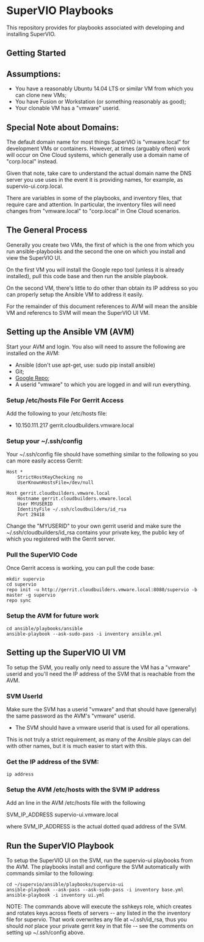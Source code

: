 SuperVIO Playbooks
==================
This repository provides for playbooks associated with developing and installing SuperVIO.

Getting Started
---------------

## Assumptions:
- You have a reasonably Ubuntu 14.04 LTS or similar VM from which you
can clone new VMs;
- You have Fusion or Workstation (or something reasonably as good);
- Your clonable VM has a "vmware" userid.

## Special Note about Domains:
The default domain name for most things SuperVIO is "vmware.local" for
development VMs or containers. However, at times (arguably often) work
will occur on One Cloud systems, which generally use a domain name of
"corp.local" instead.

Given that note, take care to understand the actual domain name the DNS
server you use uses in the event it is providing names, for example,
as supervio-ui.corp.local.

There are variables in some of the playbooks, and inventory files, that
require care and attention. In particular, the inventory files will need
changes from "vmware.local" to "corp.local" in One Cloud scenarios.

## The General Process
Generally you create two VMs, the first of which is the one from which
you run ansible-playbooks and the second the one on which you install
and view the SuperVIO UI.

On the first VM you will install the Google repo tool (unless it is
already installed), pull this code base and then run the ansible
playbook.

On the second VM, there's little to do other than obtain its IP address
so you can properly setup the Ansible VM to address it easily.

For the remainder of this document references to AVM will mean the
ansible VM and referencs to SVM will mean the SuperVIO UI VM.

## Setting up the Ansible VM (AVM)
Start your AVM and login. You also will need to assure the following are
installed on the AVM:

- Ansible (don't use apt-get, use: sudo pip install ansible)
- Git;
- [Google Repo](https://source.android.com/source/using-repo.html);
- A userid "vmware" to which you are logged in and will run everything.

### Setup /etc/hosts File For Gerrit Access

Add the following to your /etc/hosts file:

- 10.150.111.217 gerrit.cloudbuilders.vmware.local

### Setup your ~/.ssh/config

Your ~/.ssh/config file should have something similar to the following
so you can more easily access Gerrit:

```
Host *
    StrictHostKeyChecking no
    UserKnownHostsFile=/dev/null

Host gerrit.cloudbuilders.vmware.local
    Hostname gerrit.cloudbuilders.vmware.local
    User MYUSERID
    IdentityFile ~/.ssh/cloudbuilders/id_rsa
    Port 29418
```

Change the "MYUSERID" to your own gerrit userid and make sure the
~/.ssh/cloudbuilders/id_rsa contains your private key, the public key of
which you registered with the Gerrit server.

### Pull the SuperVIO Code
Once Gerrit access is working, you can pull the code base:

    mkdir supervio
    cd supervio
    repo init -u http://gerrit.cloudbuilders.vmware.local:8080/supervio -b master -g supervio
    repo sync

### Setup the AVM for future work

    cd ansible/playbooks/ansible
    ansible-playbook --ask-sudo-pass -i inventory ansible.yml

## Setting up the SuperVIO UI VM
To setup the SVM, you really only need to assure the VM has a "vmware"
userid and you'll need the IP address of the SVM that is reachable from
the AVM.

### SVM UserId
Make sure the SVM has a userid "vmware" and that should have (generally)
the same password as the AVM's "vmware" userid.

- The SVM should have a vmware userid that is used for all operations.

This is not truly a strict requirement, as many of the Ansible plays
can del with other names, but it is much easier to start with this.

### Get the IP address of the SVM:

    ip address

### Setup the AVM /etc/hosts with the SVM IP address
Add an line in the AVM /etc/hosts file with the following

SVM_IP_ADDRESS supervio-ui.vmware.local

where SVM_IP_ADDRESS is the actual dotted quad address of the SVM.

## Run the SuperVIO Playbook
To setup the SuperVIO UI on the SVM, run the supervio-ui playbooks
from the AVM. The playbooks install and configure the SVM automatically
with commands similar to the following:

    cd ~/supervio/ansible/playbooks/supervio-ui
    ansible-playbook --ask-pass --ask-sudo-pass -i inventory base.yml
    ansible-playbook -i inventory ui.yml

NOTE: The commands above will execute the sshkeys role, which creates
and rotates keys across fleets of servers -- any listed in the the
inventory file for supervio. That work overwrites any file at
~/.ssh/id_rsa, thus you should *not* place your private gerrit key
in that file -- see the comments on setting up ~/.ssh/config above.
